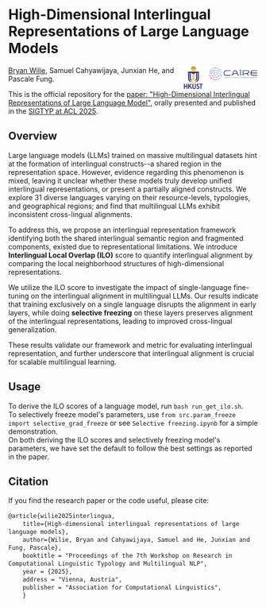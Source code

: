 # High-Dimensional Interlingual Representations of Large Language Models
<img align="right" src="img/caire.png" width="20%"> <img align="right" src="img/HKUST.jpeg" width="12%">
[Bryan Wilie](https://bryanwilie.github.io/), Samuel Cahyawijaya, Junxian He, and Pascale Fung.<br>

This is the official repository for the [paper: "High-Dimensional Interlingual Representations of Large Language Model"](https://aclanthology.org/2025.sigtyp-1.14.pdf), orally presented and published in the [SIGTYP at ACL 2025](https://sigtyp.github.io/ws2025-sigtyp-schedule.html).

## Overview

Large language models (LLMs) trained on massive multilingual datasets hint at the formation of interlingual constructs--a shared region in the representation space. However, evidence regarding this phenomenon is mixed, leaving it unclear whether these models truly develop unified interlingual representations, or present a partially aligned constructs. We explore 31 diverse languages varying on their resource-levels, typologies, and geographical regions; and find that multilingual LLMs exhibit inconsistent cross-lingual alignments. 

To address this, we propose an interlingual representation framework identifying both the shared interlingual semantic region and fragmented components, existed due to representational limitations. We introduce <b>Interlingual Local Overlap (ILO)</b> score to quantify interlingual alignment by comparing the local neighborhood structures of high-dimensional representations.

We utilize the ILO score to investigate the impact of single-language fine-tuning on the interlingual alignment in multilingual LLMs. Our results indicate that training exclusively on a single language disrupts the alignment in early layers, while doing <b>selective freezing</b> on these layers preserves alignment of the interlingual representations, leading to improved cross-lingual generalization. 

These results validate our framework and metric for evaluating interlingual representation, and further underscore that interlingual alignment is crucial for scalable multilingual learning.

## Usage

To derive the ILO scores of a language model, run `bash run_get_ilo.sh`.<br>
To selectively freeze model's parameters, use `from src.param_freeze import selective_grad_freeze` or see `Selective freezing.ipynb` for a simple demonstration.<br>
On both deriving the ILO scores and selectively freezing model's parameters, we have set the default to follow the best settings as reported in the paper.

## Citation

If you find the research paper or the code useful, please cite:
```
@article{wilie2025interlingua,
    title={High-dimensional interlingual representations of large language models},
    author={Wilie, Bryan and Cahyawijaya, Samuel and He, Junxian and Fung, Pascale},
    booktitle = "Proceedings of the 7th Workshop on Research in Computational Linguistic Typology and Multilingual NLP",
    year = {2025},
    address = "Vienna, Austria",
    publisher = "Association for Computational Linguistics",
    }
```